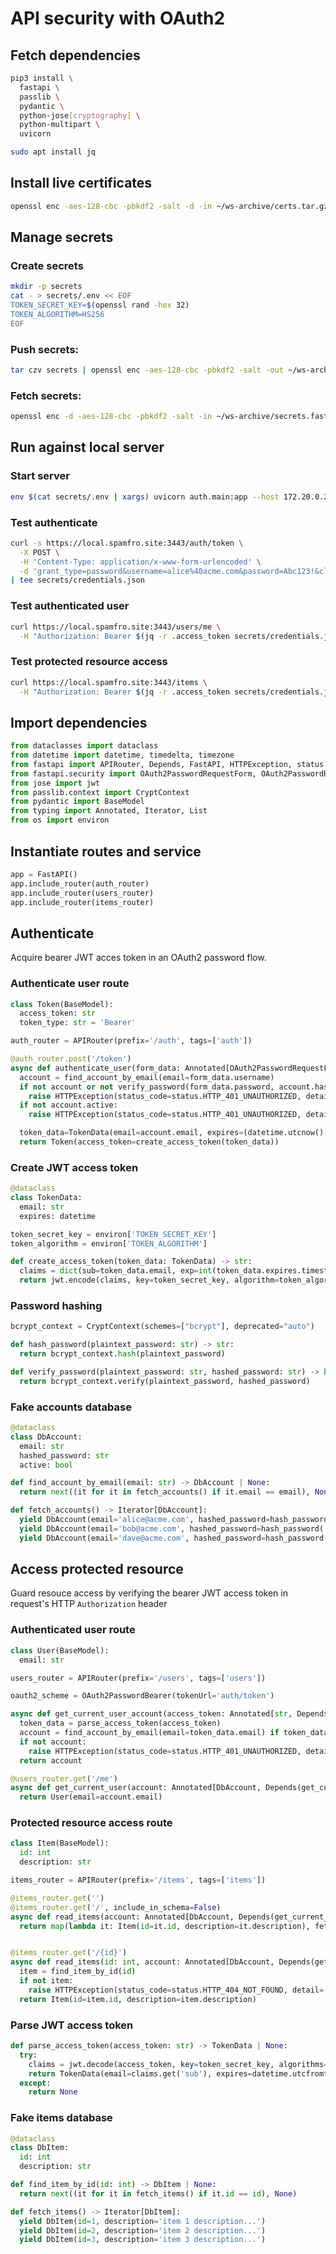 # API security with OAuth2

## Fetch dependencies
```bash
pip3 install \
  fastapi \
  passlib \
  pydantic \
  python-jose[cryptography] \
  python-multipart \
  uvicorn

sudo apt install jq
```

## Install live certificates
```bash
openssl enc -aes-128-cbc -pbkdf2 -salt -d -in ~/ws-archive/certs.tar.gz.enc | tar xzv
```

## Manage secrets

### Create secrets
```bash
mkdir -p secrets
cat - > secrets/.env << EOF
TOKEN_SECRET_KEY=$(openssl rand -hex 32)
TOKEN_ALGORITHM=HS256
EOF
```
### Push secrets:
```bash
tar czv secrets | openssl enc -aes-128-cbc -pbkdf2 -salt -out ~/ws-archive/secrets.fastapi.tar.gz.enc
```
### Fetch secrets:
```bash
openssl enc -d -aes-128-cbc -pbkdf2 -salt -in ~/ws-archive/secrets.fastapi.tar.gz.enc | tar xzv
```

## Run against local server
### Start server
```bash
env $(cat secrets/.env | xargs) uvicorn auth.main:app --host 172.20.0.220 --port 3443 --ssl-certfile ./certs/cert.pem --ssl-keyfile ./certs/cert-key-nopassword.pem
```
### Test authenticate
```bash
curl -s https://local.spamfro.site:3443/auth/token \
  -X POST \
  -H 'Content-Type: application/x-www-form-urlencoded' \
  -d 'grant_type=password&username=alice%40acme.com&password=Abc123!&client_id=&client_secret=' \
| tee secrets/credentials.json
```
### Test authenticated user
```bash
curl https://local.spamfro.site:3443/users/me \
  -H "Authorization: Bearer $(jq -r .access_token secrets/credentials.json)"
```
### Test protected resource access
```bash
curl https://local.spamfro.site:3443/items \
  -H "Authorization: Bearer $(jq -r .access_token secrets/credentials.json)"
```

## Import dependencies
```python
from dataclasses import dataclass
from datetime import datetime, timedelta, timezone
from fastapi import APIRouter, Depends, FastAPI, HTTPException, status
from fastapi.security import OAuth2PasswordRequestForm, OAuth2PasswordBearer
from jose import jwt
from passlib.context import CryptContext
from pydantic import BaseModel
from typing import Annotated, Iterator, List
from os import environ
```

## Instantiate routes and service
```python
app = FastAPI()
app.include_router(auth_router)
app.include_router(users_router)
app.include_router(items_router)
```

## Authenticate
Acquire bearer JWT acces token in an OAuth2 password flow.

### Authenticate user route
```python
class Token(BaseModel):
  access_token: str
  token_type: str = 'Bearer'

auth_router = APIRouter(prefix='/auth', tags=['auth'])

@auth_router.post('/token')
async def authenticate_user(form_data: Annotated[OAuth2PasswordRequestForm, Depends()]) -> Token:
  account = find_account_by_email(email=form_data.username)
  if not account or not verify_password(form_data.password, account.hashed_password):
    raise HTTPException(status_code=status.HTTP_401_UNAUTHORIZED, detail='User account not found or password mismatch')
  if not account.active:
    raise HTTPException(status_code=status.HTTP_401_UNAUTHORIZED, detail='User account deactivated')

  token_data=TokenData(email=account.email, expires=(datetime.utcnow() + timedelta(minutes=30)))
  return Token(access_token=create_access_token(token_data))
```

### Create JWT access token
```python
@dataclass
class TokenData:
  email: str
  expires: datetime

token_secret_key = environ['TOKEN_SECRET_KEY']
token_algorithm = environ['TOKEN_ALGORITHM']

def create_access_token(token_data: TokenData) -> str:
  claims = dict(sub=token_data.email, exp=int(token_data.expires.timestamp()))
  return jwt.encode(claims, key=token_secret_key, algorithm=token_algorithm)
```

### Password hashing
```python
bcrypt_context = CryptContext(schemes=["bcrypt"], deprecated="auto")

def hash_password(plaintext_password: str) -> str:
  return bcrypt_context.hash(plaintext_password)

def verify_password(plaintext_password: str, hashed_password: str) -> bool:
  return bcrypt_context.verify(plaintext_password, hashed_password)
```

### Fake accounts database
```python
@dataclass
class DbAccount:
  email: str
  hashed_password: str
  active: bool

def find_account_by_email(email: str) -> DbAccount | None:
  return next((it for it in fetch_accounts() if it.email == email), None)

def fetch_accounts() -> Iterator[DbAccount]:
  yield DbAccount(email='alice@acme.com', hashed_password=hash_password('Abc123!'), active=True)
  yield DbAccount(email='bob@acme.com', hashed_password=hash_password('Bcd234@'), active=True)
  yield DbAccount(email='dave@acme.com', hashed_password=hash_password('Cde345#'), active=False)
```

## Access protected resource
Guard resouce access by verifying the bearer JWT access token in request's HTTP `Authorization` header

### Authenticated user route
```python
class User(BaseModel):
  email: str

users_router = APIRouter(prefix='/users', tags=['users'])

oauth2_scheme = OAuth2PasswordBearer(tokenUrl='auth/token')

async def get_current_user_account(access_token: Annotated[str, Depends(oauth2_scheme)]) -> DbAccount:
  token_data = parse_access_token(access_token)
  account = find_account_by_email(email=token_data.email) if token_data else None
  if not account:
    raise HTTPException(status_code=status.HTTP_401_UNAUTHORIZED, detail='Invalid access token')
  return account

@users_router.get('/me')
async def get_current_user(account: Annotated[DbAccount, Depends(get_current_user_account)]) -> User:
  return User(email=account.email)
```

### Protected resource access route
```python
class Item(BaseModel):
  id: int
  description: str

items_router = APIRouter(prefix='/items', tags=['items'])

@items_router.get('')
@items_router.get('/', include_in_schema=False)
async def read_items(account: Annotated[DbAccount, Depends(get_current_user_account)]) -> List[Item]:
  return map(lambda it: Item(id=it.id, description=it.description), fetch_items())


@items_router.get('/{id}')
async def read_items(id: int, account: Annotated[DbAccount, Depends(get_current_user_account)]) -> Item:
  item = find_item_by_id(id)
  if not item:
    raise HTTPException(status_code=status.HTTP_404_NOT_FOUND, detail='Item not found')
  return Item(id=item.id, description=item.description)
```

### Parse JWT access token
```python
def parse_access_token(access_token: str) -> TokenData | None:
  try:
    claims = jwt.decode(access_token, key=token_secret_key, algorithms=[token_algorithm])
    return TokenData(email=claims.get('sub'), expires=datetime.utcfromtimestamp(claims.get('exp')))
  except:
    return None
```

### Fake items database
```python
@dataclass
class DbItem:
  id: int
  description: str

def find_item_by_id(id: int) -> DbItem | None:
  return next((it for it in fetch_items() if it.id == id), None)

def fetch_items() -> Iterator[DbItem]:
  yield DbItem(id=1, description='item 1 description...')
  yield DbItem(id=2, description='item 2 description...')
  yield DbItem(id=3, description='item 3 description...')
```
